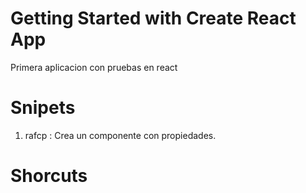 # Getting Started with Create React App
Primera aplicacion con pruebas en react

# Snipets
1. rafcp : Crea un componente con propiedades.

# Shorcuts

